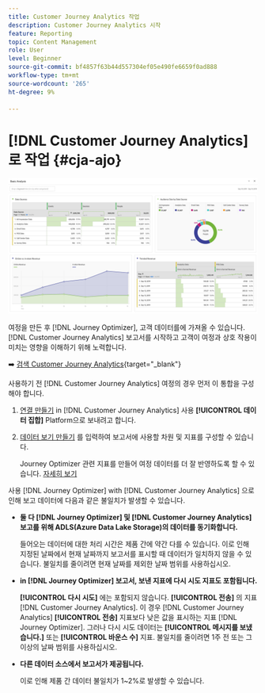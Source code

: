 ```yaml
---
title: Customer Journey Analytics 작업
description: Customer Journey Analytics 시작
feature: Reporting
topic: Content Management
role: User
level: Beginner
source-git-commit: bf4857f63b44d557304ef05e490fe6659f0ad888
workflow-type: tm+mt
source-wordcount: '265'
ht-degree: 9%

---
```


# [!DNL Customer Journey Analytics]로 작업  {#cja-ajo}

![](assets/cja.png)

여정을 만든 후 [!DNL Journey Optimizer], 고객 데이터를에 가져올 수 있습니다. [!DNL Customer Journey Analytics] 보고서를 시작하고 고객이 여정과 상호 작용이 미치는 영향을 이해하기 위해 노력합니다.

➡️ [검색 Customer Journey Analytics](https://experienceleague.adobe.com/docs/analytics-platform/using/cja-landing.html){target=&quot;_blank&quot;}

사용하기 전 [!DNL Customer Journey Analytics] 여정의 경우 먼저 이 통합을 구성해야 합니다.

1. [연결 만들기](https://experienceleague.adobe.com/docs/analytics-platform/using/cja-connections/create-connection.html?lang=ko-KR) in [!DNL Customer Journey Analytics] 사용 **[!UICONTROL 데이터 집합]** Platform으로 보내려고 합니다.

1. [데이터 보기 만들기](https://experienceleague.adobe.com/docs/analytics-platform/using/cja-dataviews/create-dataview.html) 를 입력하여 보고서에 사용할 차원 및 지표를 구성할 수 있습니다.

   Journey Optimizer 관련 지표를 만들어 여정 데이터를 더 잘 반영하도록 할 수 있습니다. [자세히 보기](https://experienceleague.adobe.com/docs/analytics-platform/using/integrations/ajo.html#configure-the-data-view-to-accommodate-journey-optimizer-dimensions-and-metrics)


사용 [!DNL Journey Optimizer] with [!DNL Customer Journey Analytics] 으로 인해 보고 데이터에 다음과 같은 불일치가 발생할 수 있습니다.

* **둘 다 [!DNL Journey Optimizer] 및 [!DNL Customer Journey Analytics] 보고를 위해 ADLS(Azure Data Lake Storage)의 데이터를 동기화합니다.**

   들어오는 데이터에 대한 처리 시간은 제품 간에 약간 다를 수 있습니다. 이로 인해 지정된 날짜에서 현재 날짜까지 보고서를 표시할 때 데이터가 일치하지 않을 수 있습니다. 불일치를 줄이려면 현재 날짜를 제외한 날짜 범위를 사용하십시오.

* **in [!DNL Journey Optimizer] 보고서, 보낸 지표에 다시 시도 지표도 포함됩니다.**

   **[!UICONTROL 다시 시도]** 에는 포함되지 않습니다. **[!UICONTROL 전송]** 의 지표 [!DNL Customer Journey Analytics]. 이 경우 [!DNL Customer Journey Analytics] **[!UICONTROL 전송]** 지표보다 낮은 값을 표시하는 지표 [!DNL Journey Optimizer]. 그러나 다시 시도 데이터는 **[!UICONTROL 메시지를 보냈습니다.]** 또는 **[!UICONTROL 바운스 수]** 지표.
불일치를 줄이려면 1주 전 또는 그 이상의 날짜 범위를 사용하십시오.

* **다른 데이터 소스에서 보고서가 제공됩니다.**

   이로 인해 제품 간 데이터 불일치가 1~2%로 발생할 수 있습니다.
